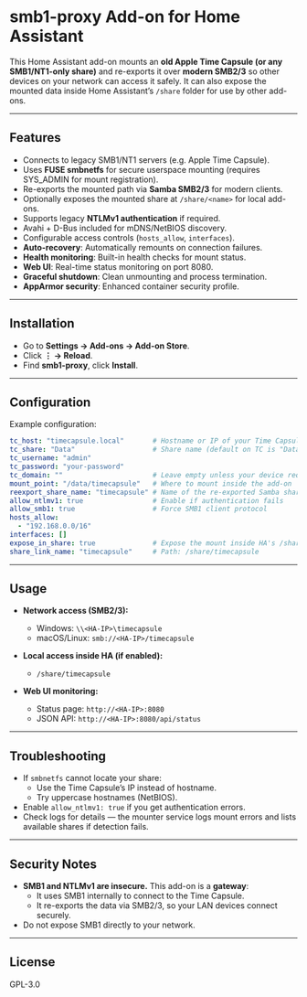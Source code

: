 # smb1-proxy Add-on for Home Assistant

This Home Assistant add-on mounts an **old Apple Time Capsule (or any SMB1/NT1-only share)** and re-exports it over **modern SMB2/3** so other devices on your network can access it safely.
It can also expose the mounted data inside Home Assistant’s `/share` folder for use by other add-ons.

---

## Features

- Connects to legacy SMB1/NT1 servers (e.g. Apple Time Capsule).
- Uses **FUSE smbnetfs** for secure userspace mounting (requires SYS_ADMIN for mount registration).
- Re-exports the mounted path via **Samba SMB2/3** for modern clients.
- Optionally exposes the mounted share at `/share/<name>` for local add-ons.
- Supports legacy **NTLMv1 authentication** if required.
- Avahi + D-Bus included for mDNS/NetBIOS discovery.
- Configurable access controls (`hosts_allow`, `interfaces`).
- **Auto-recovery**: Automatically remounts on connection failures.
- **Health monitoring**: Built-in health checks for mount status.
- **Web UI**: Real-time status monitoring on port 8080.
- **Graceful shutdown**: Clean unmounting and process termination.
- **AppArmor security**: Enhanced container security profile.

---

## Installation

   - Go to **Settings → Add-ons → Add-on Store**.
   - Click **⋮ → Reload**.
   - Find **smb1-proxy**, click **Install**.

---

## Configuration

Example configuration:

```yaml
tc_host: "timecapsule.local"       # Hostname or IP of your Time Capsule
tc_share: "Data"                   # Share name (default on TC is "Data")
tc_username: "admin"
tc_password: "your-password"
tc_domain: ""                      # Leave empty unless your device requires it
mount_point: "/data/timecapsule"   # Where to mount inside the add-on
reexport_share_name: "timecapsule" # Name of the re-exported Samba share
allow_ntlmv1: true                 # Enable if authentication fails
allow_smb1: true                   # Force SMB1 client protocol
hosts_allow:
  - "192.168.0.0/16"
interfaces: []
expose_in_share: true              # Expose the mount inside HA's /share
share_link_name: "timecapsule"     # Path: /share/timecapsule
```

---

## Usage

- **Network access (SMB2/3):**
  - Windows: `\\<HA-IP>\timecapsule`
  - macOS/Linux: `smb://<HA-IP>/timecapsule`

- **Local access inside HA (if enabled):**
  - `/share/timecapsule`

- **Web UI monitoring:**
  - Status page: `http://<HA-IP>:8080`
  - JSON API: `http://<HA-IP>:8080/api/status`

---

## Troubleshooting

- If `smbnetfs` cannot locate your share:
  - Use the Time Capsule’s IP instead of hostname.
  - Try uppercase hostnames (NetBIOS).
- Enable `allow_ntlmv1: true` if you get authentication errors.
- Check logs for details — the mounter service logs mount errors and lists available shares if detection fails.

---

## Security Notes

- **SMB1 and NTLMv1 are insecure.** This add-on is a **gateway**:
  - It uses SMB1 internally to connect to the Time Capsule.
  - It re-exports the data via SMB2/3, so your LAN devices connect securely.
- Do not expose SMB1 directly to your network.

---

## License

GPL-3.0
